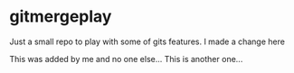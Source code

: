 # gitmergeplay

Just a small repo to play with some of gits features. I made a change here

This was added by me and no one else...
This is another one...
